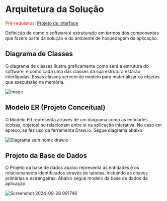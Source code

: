# Arquitetura da Solução

<span style="color:red">Pré-requisitos: <a href="3-Projeto de Interface.md"> Projeto de Interface</a></span>

Definição de como o software é estruturado em termos dos componentes que fazem parte da solução e do ambiente de hospedagem da aplicação.

## Diagrama de Classes

O diagrama de classes ilustra graficamente como será a estrutura do software, e como cada uma das classes da sua estrutura estarão interligadas. Essas classes servem de modelo para materializar os objetos que executarão na memória.

![image](https://github.com/user-attachments/assets/395cadbc-dbd3-49de-bf11-a1c4acc77adc)

## Modelo ER (Projeto Conceitual)

O Modelo ER representa através de um diagrama como as entidades (coisas, objetos) se relacionam entre si na aplicação interativa.
No caso em apreço, se fez uso da ferramenta Draw.io. Segue diagrama abaixo:

![Diagrama sem nome drawio](https://github.com/user-attachments/assets/3f0e5a9a-1d0c-4693-8ecc-4e82938a7aab)



## Projeto da Base de Dados
O Projeto da base de dados abaixo representa as entidades e os relaciomaneots identificados através de tabelas, incluindo as chaves primárias e estrangeiras. 
Abaixo segue modelo da base de dados da aplicação: 

![Screenshot 2024-09-28 091746](https://github.com/user-attachments/assets/01daba2d-1a3f-4715-b87b-492bf8ebdf2c)
